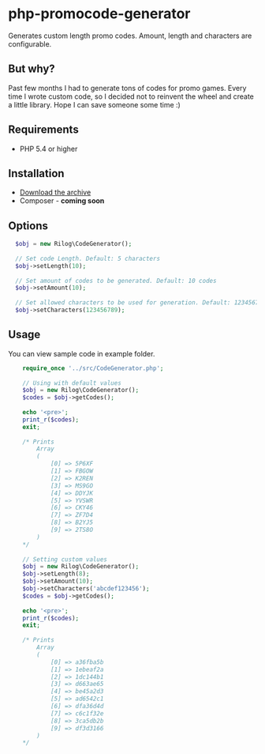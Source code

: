 # php-promocode-generator
Generates custom length promo codes. Amount, length and characters are configurable.

## But why?
Past few months I had to generate tons of codes for promo games. Every time I wrote custom code, so I decided not to reinvent the wheel and create a little library. Hope I can save someone some time :)

## Requirements
- PHP 5.4 or higher

## Installation
- [Download the archive](https://github.com/nikolay-mihaylov/php-promocode-generator/archive/master.zip)
- Composer - **coming soon**

## Options
```php
  $obj = new Rilog\CodeGenerator();
  
  // Set code Length. Default: 5 characters
  $obj->setLength(10);
  
  // Set amount of codes to be generated. Default: 10 codes
  $obj->setAmount(10);  
  
  // Set allowed characters to be used for generation. Default: 123456789-ABCDEFGHIJKLMNOPQRSTUVWXYZ
  $obj->setCharacters(123456789); 
```

## Usage
You can view sample code in example folder.
```php
    require_once '../src/CodeGenerator.php';
      
    // Using with default values  
    $obj = new Rilog\CodeGenerator();       
    $codes = $obj->getCodes(); 
    
    echo '<pre>';
    print_r($codes);
    exit;
     
    /* Prints
        Array
        (
            [0] => 5P6XF
            [1] => FBGOW
            [2] => K2REN
            [3] => MS9GO
            [4] => DDYJK
            [5] => YVSWR
            [6] => CKY46
            [7] => ZF7D4
            [8] => B2YJ5
            [9] => 2TS8O
        )
    */
        
    // Setting custom values 
    $obj = new Rilog\CodeGenerator();
    $obj->setLength(8);    
    $obj->setAmount(10);    
    $obj->setCharacters('abcdef123456');    
    $codes = $obj->getCodes(); 
    
    echo '<pre>';
    print_r($codes);
    exit;    
    
    /* Prints
        Array
        (
            [0] => a36fba5b
            [1] => 1ebeaf2a
            [2] => 1dc144b1
            [3] => d663ae65
            [4] => be45a2d3
            [5] => ad6542c1
            [6] => dfa36d4d
            [7] => c6c1f32e
            [8] => 3ca5db2b
            [9] => df3d3166
        )    
    */
```


